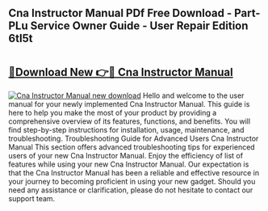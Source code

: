 ## Cna Instructor Manual PDf Free Download - Part-PLu Service Owner Guide - User Repair Edition 6tI5t

# <h2><a href="http://bc80357.oget.top/?id=Cna+Instructor+Manual">🔗Download New 👉🔴 Cna Instructor Manual</a></h2>

[![Cna Instructor Manual new download](https://i.imgur.com/5g1atiW.png)](http://bc80357.oget.top/?id=Cna+Instructor+Manual)
Hello and welcome to the user manual for your newly implemented Cna Instructor Manual. This guide is here to help you make the most of your product by providing a comprehensive overview of its features, functions, and benefits. You will find step-by-step instructions for installation, usage, maintenance, and troubleshooting. Troubleshooting Guide for Advanced Users Cna Instructor Manual This section offers advanced troubleshooting tips for experienced users of your new Cna Instructor Manual. Enjoy the efficiency of list of features while using your new Cna Instructor Manual. Our expectation is that the Cna Instructor Manual has been a reliable and effective resource in your journey to becoming proficient in using your new gadget. Should you need any assistance or clarification, please do not hesitate to contact our support team.

